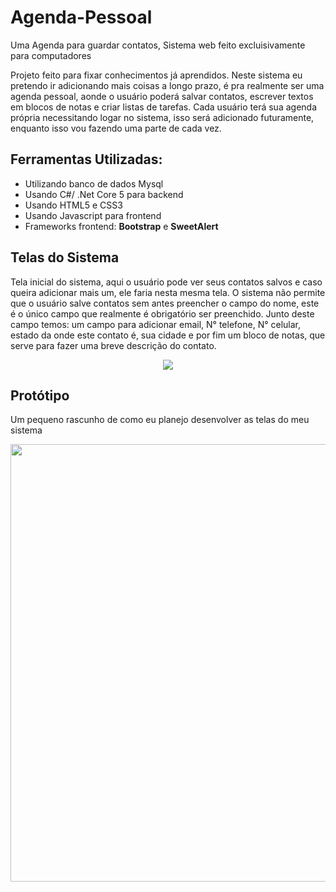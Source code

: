 # Agenda-Pessoal
Uma Agenda para guardar contatos, Sistema web feito excluisivamente para computadores

Projeto feito para fixar conhecimentos já aprendidos. Neste sistema eu pretendo ir adicionando mais coisas a longo prazo, é pra realmente ser uma agenda pessoal,
aonde o usuário poderá salvar contatos, escrever textos em blocos de notas e criar listas de tarefas. Cada usuário terá sua agenda própria necessitando logar no sistema, isso 
será adicionado futuramente, enquanto isso vou fazendo uma parte de cada vez.

## Ferramentas Utilizadas:

- Utilizando banco de dados Mysql
- Usando C#/ .Net Core 5 para backend
- Usando HTML5 e CSS3
- Usando Javascript para frontend
- Frameworks frontend: <strong>Bootstrap</strong> e <strong>SweetAlert</strong>

## Telas do Sistema

Tela inicial do sistema, aqui o usuário pode ver seus contatos salvos e caso queira adicionar mais um, ele faria nesta mesma tela. O sistema não permite que o usuário salve contatos sem antes preencher o campo do nome, este é o único campo que realmente é obrigatório ser preenchido. Junto deste campo temos: um campo para adicionar email, N° telefone,
N° celular, estado da onde este contato é, sua cidade e por fim um bloco de notas, que serve para fazer uma breve descrição do contato.

<div align="center" display="flex">
  <img src=https://user-images.githubusercontent.com/87936511/156566739-4beca511-b28f-4ac0-bd15-c33fd05284ef.png>
</div>

## Protótipo

Um pequeno rascunho de como eu planejo desenvolver as telas do meu sistema

<div align="center">
  <img height="700em" width="900em" src=https://user-images.githubusercontent.com/87936511/156570187-e43e2921-996f-40e0-99f0-866c426ae089.png />
</div>
